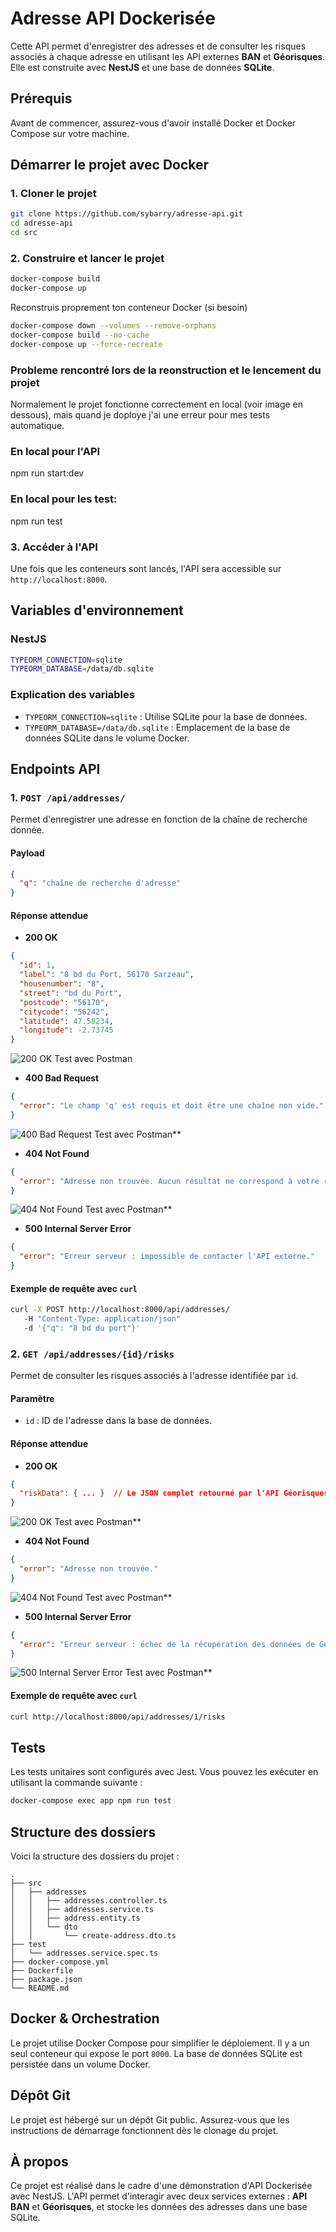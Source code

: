 
# Adresse API Dockerisée

Cette API permet d'enregistrer des adresses et de consulter les risques associés à chaque adresse en utilisant les API externes **BAN** et **Géorisques**. Elle est construite avec **NestJS** et une base de données **SQLite**.

## Prérequis

Avant de commencer, assurez-vous d'avoir installé Docker et Docker Compose sur votre machine.

## Démarrer le projet avec Docker

### 1. Cloner le projet

```bash
git clone https://github.com/sybarry/adresse-api.git
cd adresse-api
cd src
```

### 2. Construire et lancer le projet

```bash
docker-compose build
docker-compose up
```
Reconstruis proprement ton conteneur Docker (si besoin)
```bash
docker-compose down --volumes --remove-orphans
docker-compose build --no-cache
docker-compose up --force-recreate

```

### Probleme rencontré lors de la reonstruction et le lencement du projet
Normalement le projet fonctionne correctement en local (voir image en dessous), mais quand je doploye j'ai une erreur pour mes tests automatique.

### En local pour l'API
npm run start:dev

### En local pour les test:
npm run test

### 3. Accéder à l'API

Une fois que les conteneurs sont lancés, l'API sera accessible sur `http://localhost:8000`.

## Variables d'environnement

### NestJS

```bash
TYPEORM_CONNECTION=sqlite
TYPEORM_DATABASE=/data/db.sqlite
```

### Explication des variables

- `TYPEORM_CONNECTION=sqlite` : Utilise SQLite pour la base de données.
- `TYPEORM_DATABASE=/data/db.sqlite` : Emplacement de la base de données SQLite dans le volume Docker.

## Endpoints API

### 1. `POST /api/addresses/`

Permet d'enregistrer une adresse en fonction de la chaîne de recherche donnée.

#### Payload

```json
{
  "q": "chaîne de recherche d'adresse"
}
```

#### Réponse attendue

- **200 OK**

```json
{
  "id": 1,
  "label": "8 bd du Port, 56170 Sarzeau",
  "housenumber": "8",
  "street": "bd du Port",
  "postcode": "56170",
  "citycode": "56242",
  "latitude": 47.58234,
  "longitude": -2.73745
}
```

![**200 OK  Test avec Postman**](./assets/a.png)

- **400 Bad Request**

```json
{
  "error": "Le champ 'q' est requis et doit être une chaîne non vide."
}
```

![**400 Bad Request** Test avec Postman**](./assets/b.png)

- **404 Not Found**

```json
{
  "error": "Adresse non trouvée. Aucun résultat ne correspond à votre recherche."
}
```

![**404 Not Found** Test avec Postman**](./assets/c.png)


- **500 Internal Server Error**

```json
{
  "error": "Erreur serveur : impossible de contacter l'API externe."
}
```

#### Exemple de requête avec `curl`

```bash
curl -X POST http://localhost:8000/api/addresses/   
   -H "Content-Type: application/json"   
   -d '{"q": "8 bd du port"}'
```

### 2. `GET /api/addresses/{id}/risks`

Permet de consulter les risques associés à l'adresse identifiée par `id`.

#### Paramètre

- `id` : ID de l'adresse dans la base de données.

#### Réponse attendue

- **200 OK**

```json
{
  "riskData": { ... }  // Le JSON complet retourné par l'API Géorisques
}
```

![**200 OK** Test avec Postman**](./assets/d.png)

- **404 Not Found**

```json
{
  "error": "Adresse non trouvée."
}
```

![**404 Not Found** Test avec Postman**](./assets/e.png)

- **500 Internal Server Error**

```json
{
  "error": "Erreur serveur : échec de la récupération des données de Géorisques."
}
```

![**500 Internal Server Error** Test avec Postman**](./assets/f.png)


#### Exemple de requête avec `curl`

```bash
curl http://localhost:8000/api/addresses/1/risks
```

## Tests

Les tests unitaires sont configurés avec Jest. Vous pouvez les exécuter en utilisant la commande suivante :

```bash
docker-compose exec app npm run test
```

## Structure des dossiers

Voici la structure des dossiers du projet :

```
.
├── src
│   ├── addresses
│   │   ├── addresses.controller.ts
│   │   ├── addresses.service.ts
│   │   ├── address.entity.ts
│   │   └── dto
│   │       └── create-address.dto.ts
├── test
│   └── addresses.service.spec.ts
├── docker-compose.yml
├── Dockerfile
├── package.json
└── README.md
```

## Docker & Orchestration

Le projet utilise Docker Compose pour simplifier le déploiement. Il y a un seul conteneur qui expose le port `8000`. La base de données SQLite est persistée dans un volume Docker.


## Dépôt Git

Le projet est hébergé sur un dépôt Git public. Assurez-vous que les instructions de démarrage fonctionnent dès le clonage du projet.

## À propos

Ce projet est réalisé dans le cadre d'une démonstration d'API Dockerisée avec NestJS. L'API permet d'interagir avec deux services externes : **API BAN** et **Géorisques**, et stocke les données des adresses dans une base SQLite.
